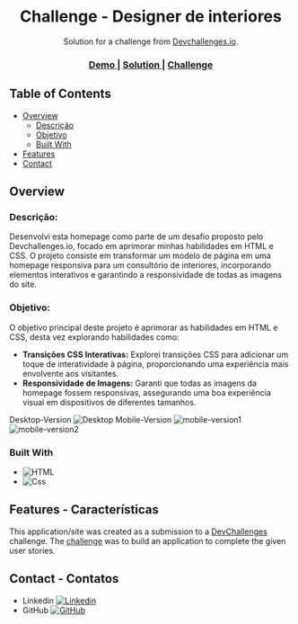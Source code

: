 <!-- Please update value in the {}  -->

<h1 align="center">Challenge - Designer de interiores</h1>

<div align="center">
   Solution for a challenge from  <a href="http://devchallenges.io" target="_blank">Devchallenges.io</a>.
</div>

<div align="center">
  <h3>
    <a href="https://cefet-igor.github.io/Challenge-interior-consultant/">
      Demo
    </a>
    <span> | </span>
    <a href="https://github.com/CEFET-Igor/Challenge-interior-consultant">
      Solution
    </a>
    <span> | </span>
    <a href="https://legacy.devchallenges.io/challenges/Jymh2b2FyebRTUljkNcb">
      Challenge
    </a>
  </h3>
</div>

<!-- TABLE OF CONTENTS -->

## Table of Contents

- [Overview](#overview)
  - [Descrição](#descrição)
  - [Objetivo](#objetivo)
  - [Built With](#built-with)
- [Features](#features)
- [Contact](#contact)

<!-- OVERVIEW -->

<a name="Overview"></a>
## Overview

<a name="Descrição"></a>
### Descrição:

Desenvolvi esta homepage como parte de um desafio proposto pelo Devchallenges.io, focado em aprimorar minhas habilidades em HTML e CSS. O projeto consiste em transformar um modelo de página em uma homepage responsiva para um consultório de interiores, incorporando elementos interativos e garantindo a responsividade de todas as imagens do site.

<a name="Objetivo"></a>
### Objetivo:

O objetivo principal deste projeto é aprimorar  as habilidades em HTML e CSS, desta vez explorando habilidades como:

- **Transições CSS Interativas:** Explorei transições CSS para adicionar um toque de interatividade à página, proporcionando uma experiência mais envolvente aos visitantes.
- **Responsividade de Imagens:** Garanti que todas as imagens da homepage fossem responsivas, assegurando uma boa experiência visual em dispositivos de diferentes tamanhos.

Desktop-Version
![Desktop](https://github.com/CEFET-Igor/Challenge-interior-consultant/assets/113212275/b72c1168-bb81-4bd6-b58a-af6cc44ec4a4)
Mobile-Version
![mobile-version1](https://github.com/CEFET-Igor/Challenge-interior-consultant/assets/113212275/70285b4f-d12d-466d-bce1-0583dd5b1e9e)
![mobile-version2](https://github.com/CEFET-Igor/Challenge-interior-consultant/assets/113212275/076e72af-fcfa-4866-a8e6-d20e0761db57)


<a name="Built With"></a>

### Built With

- ![HTML](https://img.shields.io/badge/HTML5-E34F26?style=for-the-badge&logo=html5&logoColor=white)
- ![Css](https://img.shields.io/badge/CSS3-1572B6?style=for-the-badge&logo=css3&logoColor=white)

<a name="Features"></a>
## Features - Características

<!-- List the features of your application or follow the template. Don't share the figma file here :) -->

This application/site was created as a submission to a [DevChallenges](https://devchallenges.io/challenges) challenge. The [challenge](https://devchallenges.io/challenges/wBunSb7FPrIepJZAg0sY) was to build an application to complete the given user stories.

<a name="Contact"></a>
## Contact - Contatos

- Linkedin [![Linkedin](https://img.shields.io/badge/LinkedIn-0077B5?style=for-the-badge&logo=linkedin&logoColor=white)](https://www.linkedin.com/in/igorguicampos/)
- GitHub [![GitHub](https://img.shields.io/github/followers/CEFET-Igor.svg?style=social&label=Follow&maxAge=2592000)](https://github.com/CEFET-Igor)

